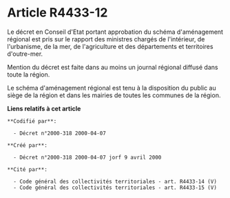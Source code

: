 # Article R4433-12

Le décret en Conseil d'Etat portant approbation du schéma d'aménagement régional est pris sur le rapport des ministres
chargés de l'intérieur, de l'urbanisme, de la mer, de l'agriculture et des départements et territoires d'outre-mer.

Mention du décret est faite dans au moins un journal régional diffusé dans toute la région.

Le schéma d'aménagement régional est tenu à la disposition du public au siège de la région et dans les mairies de toutes les
communes de la région.

**Liens relatifs à cet article**

	**Codifié par**:

	  - Décret n°2000-318 2000-04-07

	**Créé par**:

	  - Décret n°2000-318 2000-04-07 jorf 9 avril 2000

	**Cité par**:

	  - Code général des collectivités territoriales - art. R4433-14 (V)
	  - Code général des collectivités territoriales - art. R4433-15 (V)
